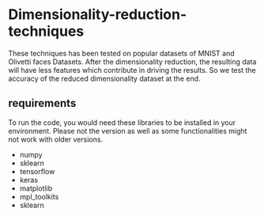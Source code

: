 # Dimensionality-reduction-techniques
These techniques has been tested on popular datasets of MNIST and Olivetti faces Datasets. After the dimensionality reduction, the resulting data will have less features which contribute in driving the results. So we test the accuracy of the reduced dimensionality dataset at the end.  

## requirements
To run the code, you would need these libraries to be installed in your environment.
Please not the version as well as some functionalities might not work with older versions.

+ numpy
+ sklearn
+ tensorflow
+ keras
+ matplotlib
+ mpl_toolkits
+ sklearn
